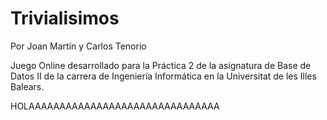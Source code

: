 # Trivialisimos
Por Joan Martín y Carlos Tenorio
 
Juego Online desarrollado para la Práctica 2 de la asignatura de Base de Datos II de la carrera de Ingeniería Informática en la Universitat de les Illes Balears.

HOLAAAAAAAAAAAAAAAAAAAAAAAAAAAAAAA
